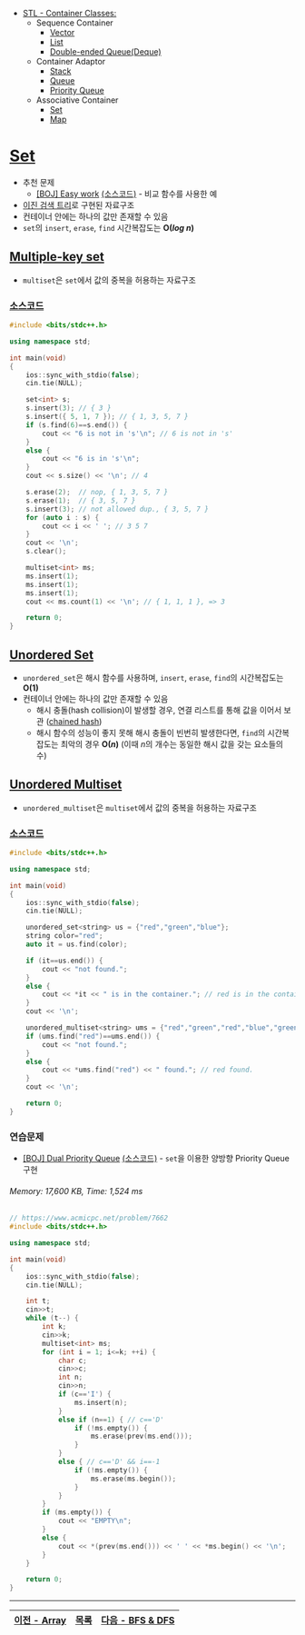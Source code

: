 * [STL - Container Classes:](/stl/)
    * Sequence Container
        * [Vector](/stl/vector/)
        * [List](/stl/list/)
        * [Double-ended Queue(Deque)](/stl/deque/)
    * Container Adaptor
        * [Stack](/stl/stack/)
        * [Queue](/stl/queue/)
        * [Priority Queue](/stl/priority_queue_heap/)
    * Associative Container
        * [Set](/stl/set/)
        * [Map](/stl/map/)

# [Set](https://cplusplus.com/reference/set/set/)
* 추천 문제
    * [[BOJ] Easy work](https://www.acmicpc.net/problem/7785) [(소스코드)](./src/easy_work.cpp) - 비교 함수를 사용한 예
* [이진 검색 트리](/binary_search/)로 구현된 자료구조
* 컨테이너 안에는 하나의 값만 존재할 수 있음
* `set`의 `insert`, `erase`, `find` 시간복잡도는 <b>O(<i>log n</i>)</b>
## [Multiple-key set](https://cplusplus.com/reference/set/multiset/)
* `multiset`은 `set`에서 값의 중복을 허용하는 자료구조

### [소스코드](./src/exam1.cpp)
```c++
#include <bits/stdc++.h>

using namespace std;

int main(void) 
{
    ios::sync_with_stdio(false); 
    cin.tie(NULL);

    set<int> s;
    s.insert(3); // { 3 }
    s.insert({ 5, 1, 7 }); // { 1, 3, 5, 7 }
    if (s.find(6)==s.end()) {
        cout << "6 is not in 's'\n"; // 6 is not in 's'
    } 
    else {
        cout << "6 is in 's'\n";
    }
    cout << s.size() << '\n'; // 4

    s.erase(2);  // nop, { 1, 3, 5, 7 }
    s.erase(1);  // { 3, 5, 7 }
    s.insert(3); // not allowed dup., { 3, 5, 7 }
    for (auto i : s) {
        cout << i << ' '; // 3 5 7
    }
    cout << '\n';
    s.clear();

    multiset<int> ms;
    ms.insert(1);
    ms.insert(1);
    ms.insert(1);
    cout << ms.count(1) << '\n'; // { 1, 1, 1 }, => 3

    return 0;
}
```

## [Unordered Set](https://cplusplus.com/reference/unordered_set/unordered_set/)
* `unordered_set`은 해시 함수를 사용하며, `insert`, `erase`, `find`의 시간복잡도는 <b>O(1)</b>
* 컨테이너 안에는 하나의 값만 존재할 수 있음
    * 해시 충돌(hash collision)이 발생할 경우, 연결 리스트를 통해 값을 이어서 보관 ([chained hash](https://en.wikipedia.org/wiki/Hash_table#Separate_chaining))
    * 해시 함수의 성능이 좋지 못해 해시 충돌이 빈번히 발생한다면, `find`의 시간복잡도는 최악의 경우 <b>O(<i>n</i>)</b> (이때 <i>n</i>의 개수는 동일한 해시 값을 갖는 요소들의 수)

## [Unordered Multiset](https://cplusplus.com/reference/unordered_set/unordered_multiset/)
* `unordered_multiset`은 `multiset`에서 값의 중복을 허용하는 자료구조

### [소스코드](./src/exam2.cpp)
```c++
#include <bits/stdc++.h>

using namespace std;

int main(void) 
{
    ios::sync_with_stdio(false); 
    cin.tie(NULL);

    unordered_set<string> us = {"red","green","blue"};
    string color="red";
    auto it = us.find(color);

    if (it==us.end()) {
        cout << "not found.";
    }
    else {
        cout << *it << " is in the container."; // red is in the container.
    }
    cout << '\n';

    unordered_multiset<string> ums = {"red","green","red","blue","green"};
    if (ums.find("red")==ums.end()) {
        cout << "not found.";
    }
    else {
        cout << *ums.find("red") << " found."; // red found.
    }
    cout << '\n';

    return 0;
}
```

### 연습문제
* [[BOJ] Dual Priority Queue](https://www.acmicpc.net/problem/7662) [(소스코드)](./src/exer1.cpp) - `set`을 이용한 양방향 Priority Queue 구현
###### Memory: 17,600 KB, Time: 1,524 ms
```c++
// https://www.acmicpc.net/problem/7662
#include <bits/stdc++.h>

using namespace std;

int main(void)
{
    ios::sync_with_stdio(false);
    cin.tie(NULL);

    int t;
    cin>>t;
    while (t--) {
        int k;
        cin>>k;
        multiset<int> ms;
        for (int i = 1; i<=k; ++i) {
            char c;
            cin>>c;
            int n;
            cin>>n;
            if (c=='I') {
                ms.insert(n);
            }
            else if (n==1) { // c=='D'
                if (!ms.empty()) {
                    ms.erase(prev(ms.end()));
                }
            }
            else { // c=='D' && i==-1
                if (!ms.empty()) {
                    ms.erase(ms.begin());
                }
            }
        }
        if (ms.empty()) {
            cout << "EMPTY\n";
        }
        else {
            cout << *(prev(ms.end())) << ' ' << *ms.begin() << '\n';
        }
    }

    return 0;
}
```

---
|[이전 - Array](/array/)|[목록](https://github.com/RyanJeong/CP#index)|[다음 - BFS & DFS](/bfs_dfs/)|
|-|-|-|